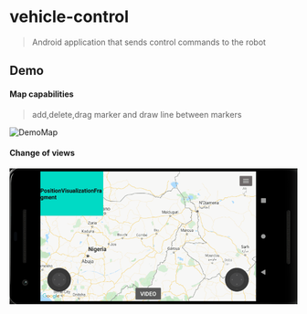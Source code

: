 # vehicle-control
>Android application that sends control commands to the robot

## Demo

#### Map capabilities
>add,delete,drag marker and draw line between markers

![DemoMap](demo/map.gif)

#### Change of views

![Demograg](demo/changefrag.gif)
